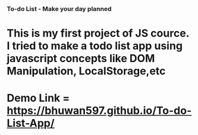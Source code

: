 ### To-do List - Make your day planned
# This is my first project of JS cource. I tried to make a todo list app using javascript concepts like DOM Manipulation, LocalStorage,etc
# Demo Link = https://bhuwan597.github.io/To-do-List-App/
